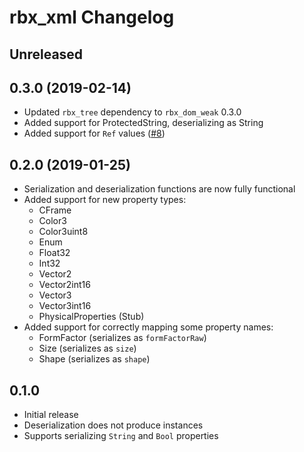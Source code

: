 # rbx_xml Changelog

## Unreleased

## 0.3.0 (2019-02-14)
* Updated `rbx_tree` dependency to `rbx_dom_weak` 0.3.0
* Added support for ProtectedString, deserializing as String
* Added support for `Ref` values ([#8](https://github.com/LPGhatguy/rbx-dom/pull/8))

## 0.2.0 (2019-01-25)
* Serialization and deserialization functions are now fully functional
* Added support for new property types:
	* CFrame
	* Color3
	* Color3uint8
	* Enum
	* Float32
	* Int32
	* Vector2
	* Vector2int16
	* Vector3
	* Vector3int16
	* PhysicalProperties (Stub)
* Added support for correctly mapping some property names:
	* FormFactor (serializes as `formFactorRaw`)
	* Size (serializes as `size`)
	* Shape (serializes as `shape`)

## 0.1.0
* Initial release
* Deserialization does not produce instances
* Supports serializing `String` and `Bool` properties